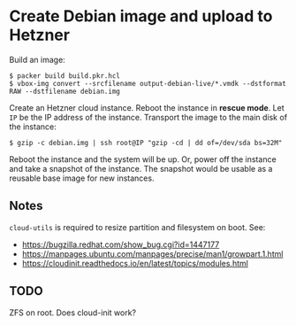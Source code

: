 # Create Debian image and upload to Hetzner

Build an image:

```console
$ packer build build.pkr.hcl
$ vbox-img convert --srcfilename output-debian-live/*.vmdk --dstformat RAW --dstfilename debian.img
```

Create an Hetzner cloud instance. Reboot the instance in **rescue mode**. Let
`IP` be the IP address of the instance. Transport the image to the main disk
of the instance:

```console
$ gzip -c debian.img | ssh root@IP "gzip -cd | dd of=/dev/sda bs=32M"
```

Reboot the instance and the system will be up. Or, power off the instance and
take a snapshot of the instance. The snapshot would be usable as a reusable
base image for new instances.

## Notes

`cloud-utils` is required to resize partition and filesystem on boot. See:

- https://bugzilla.redhat.com/show_bug.cgi?id=1447177
- https://manpages.ubuntu.com/manpages/precise/man1/growpart.1.html
- https://cloudinit.readthedocs.io/en/latest/topics/modules.html

## TODO

ZFS on root. Does cloud-init work?
